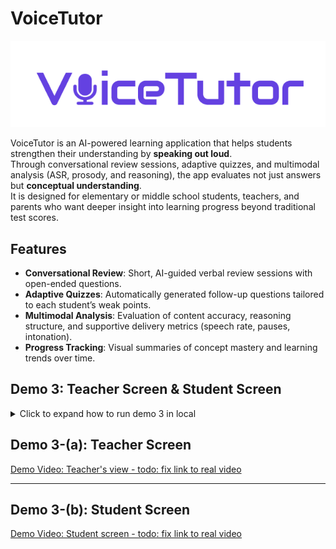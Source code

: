 # VoiceTutor

![Logo](https://raw.githubusercontent.com/snuhcs-course/swpp-2025-project-team-03/main/docs/images/logo.png)

VoiceTutor is an AI-powered learning application that helps students strengthen their understanding by **speaking out loud**.  
Through conversational review sessions, adaptive quizzes, and multimodal analysis (ASR, prosody, and reasoning), the app evaluates not just answers but **conceptual understanding**.  
It is designed for elementary or middle school students, teachers, and parents who want deeper insight into learning progress beyond traditional test scores.

## Features

- **Conversational Review**: Short, AI-guided verbal review sessions with open-ended questions.
- **Adaptive Quizzes**: Automatically generated follow-up questions tailored to each student’s weak points.
- **Multimodal Analysis**: Evaluation of content accuracy, reasoning structure, and supportive delivery metrics (speech rate, pauses, intonation).
- **Progress Tracking**: Visual summaries of concept mastery and learning trends over time.

## Demo 3: Teacher Screen & Student Screen

<details>
<summary> Click to expand how to run demo 3 in local</summary>

#### Step 1: Backend setup

1. **Navigate to Backend Directory**

   ```bash
   cd backend
   ```

2. **Create .env**  
   Create your S3 bucket first, and make **.env** at **backend/** directory like below.

   ```bash
   OPENAI_API_KEY='YOUR_OPENAI_API_KEY'
   SECRET_KEY='DJANGO_SECRET_KEY'

   AWS_ACCESS_KEY_ID='YOUR_AWS_ACCESS_KEY_ID'
   AWS_SECRET_ACCESS_KEY='YOUR_AWS_SECRET_ACCESS_KEY'
   AWS_REGION=ap-northeast-2
   AWS_STORAGE_BUCKET_NAME='YOUR_S3_BUCKET_NAME'
   ```

2-1 **Create secret key**
If you want to create secret key for Django, run the command below to generate a key.

    ```bash
    .venv/bin/python -c 'from django.core.management.utils import get_random_secret_key; print(get_random_secret_key()'
    ```

3. **Create Virtual Environment**

   ```bash
   python -m venv venv
   ```

4. **Activate Virtual Environment**

   ```bash
   # Windows
   venv\Scripts\activate

   # Linux/Mac
   source venv/bin/activate
   ```

5. **Install Dependencies**

   ```bash
   pip install -r requirements.txt
   ```

6. **SentenceTransformer model setup (for semantic feature extraction)**

   ```bash
   # download model
   python -c "from sentence_transformers import SentenceTransformer; model = SentenceTransformer('snunlp/KR-SBERT-V40K-klueNLI-augSTS'); model.save('submissions/utils/KR_SBERT_local')"
   ```

7. **Google Cloud setup (for speech-to-text)**

   1. Create project at [Google Cloud Console](https://console.cloud.google.com/)
   2. Activate Speech-to-Text API
   3. Create Service accounts & Download Json key
   4. Set .env file

   ```bash
   # add line at .env
   GOOGLE_APPLICATION_CREDENTIALS=YOUR_PATH/service-account-key(stt-tutor-blah-blah).json
   ```

#### Step 2: Run Django Server

```bash
# Run database migrations
python manage.py makemigrations
python manage.py migrate

# Create superuser (optional)
python manage.py createsuperuser

# Run development server
python manage.py runserver
```

</details>

## Demo 3-(a): Teacher Screen

[Demo Video: Teacher's view - todo: fix link to real video](demo/videos/student_view1.mp4)

---

## Demo 3-(b): Student Screen

[Demo Video: Student screen - todo: fix link to real video](demo/videos/question_generation.mp4)
